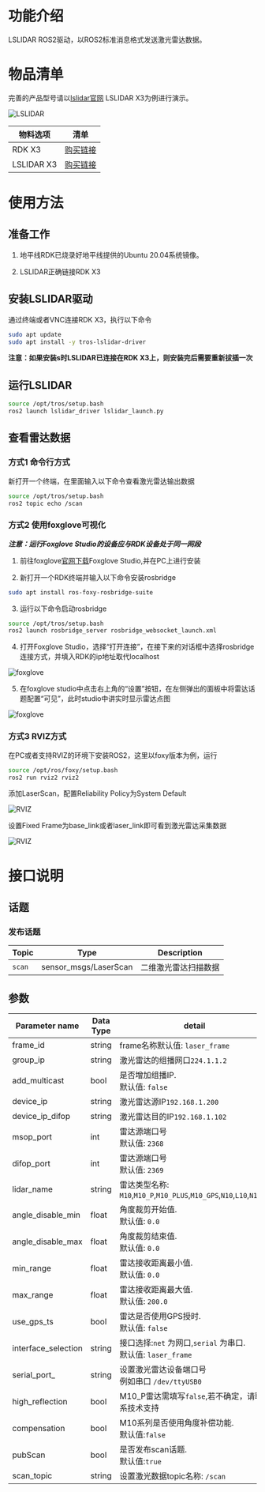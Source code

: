 # 功能介绍

LSLIDAR ROS2驱动，以ROS2标准消息格式发送激光雷达数据。

# 物品清单

完善的产品型号请以[lslidar官网](https://www.leishen-lidar.com/tof) LSLIDAR X3为例进行演示。

![LSLIDAR](images/lslidar.jpg  "v")

| 物料选项    | 清单      | 
| ------- | ------------ | 
| RDK X3  | [购买链接](https://developer.horizon.ai/sunrise) | 
| LSLIDAR X3 | [购买链接](https://www.leishen-lidar.com/tof/73) | 

# 使用方法

## 准备工作

1. 地平线RDK已烧录好地平线提供的Ubuntu 20.04系统镜像。

2. LSLIDAR正确链接RDK X3

## 安装LSLIDAR驱动

通过终端或者VNC连接RDK X3，执行以下命令

```bash
sudo apt update
sudo apt install -y tros-lslidar-driver
```
**注意：如果安装s时LSLIDAR已连接在RDK X3上，则安装完后需要重新拔插一次**

## 运行LSLIDAR

```bash
source /opt/tros/setup.bash
ros2 launch lslidar_driver lslidar_launch.py
```

## 查看雷达数据

### 方式1 命令行方式

新打开一个终端，在里面输入以下命令查看激光雷达输出数据

```bash
source /opt/tros/setup.bash
ros2 topic echo /scan
```
### 方式2 使用foxglove可视化

***注意：运行Foxglove Studio的设备应与RDK设备处于同一网段***

1. 前往foxglove[官网下载](https://foxglove.dev/download)Foxglove Studio,并在PC上进行安装

2. 新打开一个RDK终端并输入以下命令安装rosbridge

```bash
sudo apt install ros-foxy-rosbridge-suite
```

3. 运行以下命令启动rosbridge

```bash
source /opt/tros/setup.bash
ros2 launch rosbridge_server rosbridge_websocket_launch.xml
```
4. 打开Foxglove Studio，选择“打开连接”，在接下来的对话框中选择rosbridge连接方式，并填入RDK的ip地址取代localhost

![foxglove](images/foxglove_1.jpg  "CONFIG")

5. 在foxglove studio中点击右上角的“设置”按钮，在左侧弹出的面板中将雷达话题配置“可见”，此时studio中讲实时显示雷达点图

![foxglove](images/foxglove_show.jpg  "CONFIG")

### 方式3 RVIZ方式

在PC或者支持RVIZ的环境下安装ROS2，这里以foxy版本为例，运行

```bash
source /opt/ros/foxy/setup.bash
ros2 run rviz2 rviz2
```

添加LaserScan，配置Reliability Policy为System Default

![RVIZ](images/rviz.png  "CONFIG")

设置Fixed Frame为base_link或者laser_link即可看到激光雷达采集数据

![RVIZ](images/lidar_rviz.png  "CONFIG")


# 接口说明

## 话题

### 发布话题
| Topic                | Type                    | Description                                      |
|----------------------|-------------------------|--------------------------------------------------|
| `scan`               | sensor_msgs/LaserScan   | 二维激光雷达扫描数据                |


## 参数
| Parameter name | Data Type | detail                                                       |
| -------------- | ------- | ------------------------------------------------------------ |
| frame_id     | string | frame名称默认值: `laser_frame` |
| group_ip     | string | 激光雷达的组播网口`224.1.1.2`|
| add_multicast  | bool | 是否增加组播IP. <br/>默认值: `false` |
| device_ip     | string | 激光雷达源IP`192.168.1.200`|
| device_ip_difop   | string | 激光雷达目的IP`192.168.1.102`|
| msop_port     | int | 雷达源端口号 <br/>默认值: `2368` |
| difop_port     | int | 雷达源端口号 <br/>默认值: `2369` |
| lidar_name     | string | 雷达类型名称: `M10`,`M10_P`,`M10_PLUS`,`M10_GPS`,`N10`,`L10`,`N10_P` |
| angle_disable_min     | float | 角度裁剪开始值.<br/>默认值: `0.0` |
| angle_disable_max     | float | 角度裁剪结束值.<br/>默认值: `0.0` |
| min_range     | float | 雷达接收距离最小值.<br/>默认值: `0.0` |
| max_range     | float | 雷达接收距离最大值.<br/>默认值: `200.0` |
| use_gps_ts  | bool | 雷达是否使用GPS授时. <br/>默认值: `false` |
| interface_selection     | string | 接口选择:`net` 为网口,`serial` 为串口. <br/>默认值: `laser_frame` |
| serial_port_     | string | 设置激光雷达设备端口号<br/>例如串口 `/dev/ttyUSB0` |
| high_reflection  | bool | M10_P雷达需填写`false`,若不确定，请联系技术支持 |
| compensation  | bool | M10系列是否使用角度补偿功能.<br/>默认值:`false` |
| pubScan  | bool | 是否发布scan话题.<br/>默认值:`true` |
| scan_topic     | string | 设置激光数据topic名称: `/scan` |

